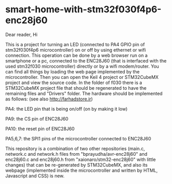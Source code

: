# smart-home-with-stm32f030f4p6-enc28j60



Dear reader, Hi

This is a project for turning an LED (connected to PA4 GPIO pin of stm32f030f4p6 microcontroller) on or off by using ethernet or wifi connection. This operation can be done by a web browser run on a smartphone or a pc, connected to the ENC28J60 (that is interfaced with the used stm32f030 microcontroller) directly or by a wifi modem/router. You can find all things by loading the web page implemented by the microcontroller. Then you can open the Keil 4 project or STM32CubeMX project and view the source code. In the folder of f030 there is a STM32CubeMX project file that should be regenerated to have the remaining files and "Drivers" folder. The hardware should be implemented as follows: (see also http://farhadstore.ir)

PA4: the LED pin that is being on/off (on by making it low)

PA9: the CS pin of ENC28J60

PA10: the reset pin of ENC28J60

PA5,6,7: the SPI1 pins of the microcontroller connected to ENC28J60

This repository is a combination of two other repositories (main.c, network.c and network.h files from "bprayudha/avr-enc28j60" and enc28j60.c and enc28j60.h from "xaionaro/stm32-enc28j60" with little changes) that can be re-generated by STM32CubeMX, and also its webpage (implemented inside the microcontroller and written by HTML, Javascript and CSS) is new.


